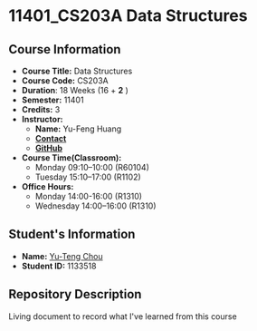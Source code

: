 # 11401_CS203A Data Structures

## Course Information
- **Course Title:** Data Structures
- **Course Code:** CS203A
- **Duration**: 18 Weeks (16 + **2** )
- **Semester:** 11401
- **Credits:** 3
- **Instructor:**
    - **Name:** Yu-Feng Huang
    - [**Contact**](mailto:yfhuang@saturn.yzu.edu.tw)
    - [**GitHub**](https://github.com/yfhuang)
- **Course Time(Classroom):**
    - Monday 09:10–10:00 (R60104)
    - Tuesday 15:10–17:00 (R1102)
- **Office Hours:**
    - Monday 14:00-16:00 (R1310)
    - Wednesday 14:00–16:00 (R1310)

## Student's Information
- **Name:** [Yu-Teng Chou](https://github.com/AnlongZhou)
- **Student ID:** 1133518

## Repository Description
Living document to record what I've learned from this course

 

